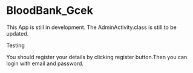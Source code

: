 # BloodBank_Gcek
This App is still in development.
The AdminActivity.class is still to be updated.


Testing

You should register your details by clicking register button.Then you can login with email and password.

